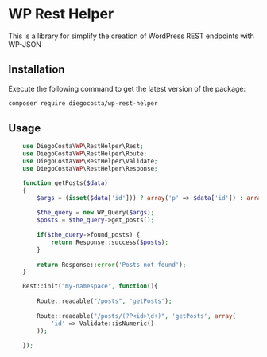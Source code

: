 # WP Rest Helper
This is a library for simplify the creation of WordPress REST endpoints with WP-JSON

## Installation
Execute the following command to get the latest version of the package:
```sh
composer require diegocosta/wp-rest-helper
```

## Usage
```php
	use DiegoCosta\WP\RestHelper\Rest;
	use DiegoCosta\WP\RestHelper\Route;
	use DiegoCosta\WP\RestHelper\Validate;
	use DiegoCosta\WP\RestHelper\Response;

	function getPosts($data)
    {
        $args = (isset($data['id'])) ? array('p' => $data['id']) : array();
            
        $the_query = new WP_Query($args);
        $posts = $the_query->get_posts();
        
        if($the_query->found_posts) {
            return Response::success($posts);
        }
        
        return Response::error('Posts not found');
    }

    Rest::init("my-namespace", function(){
        
        Route::readable("/posts", 'getPosts');
        
        Route::readable("/posts/(?P<id>\d+)", 'getPosts', array(
            'id' => Validate::isNumeric()
        ));
        
    });
```

